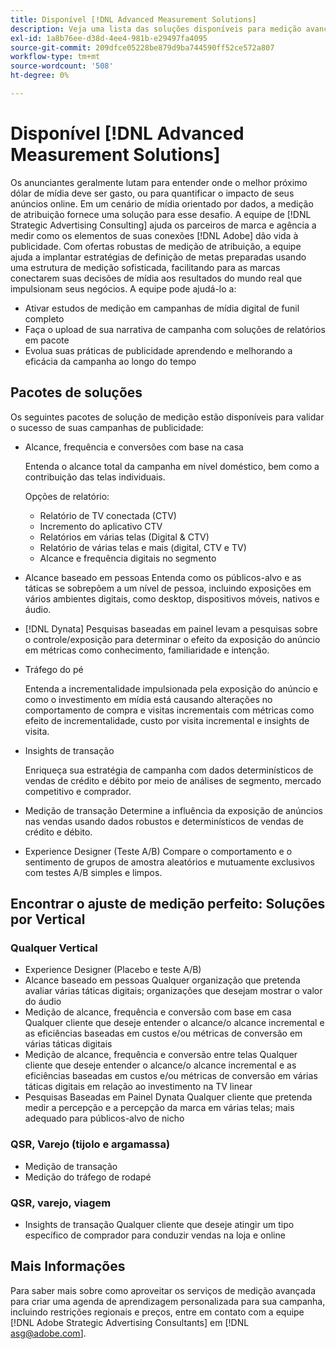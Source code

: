 ```yaml
---
title: Disponível [!DNL Advanced Measurement Solutions]
description: Veja uma lista das soluções disponíveis para medição avançada.
exl-id: 1a8b76ee-d38d-4ee4-981b-e29497fa4095
source-git-commit: 209dfce05228be879d9ba744590ff52ce572a807
workflow-type: tm+mt
source-wordcount: '508'
ht-degree: 0%

---
```


# Disponível [!DNL Advanced Measurement Solutions]

Os anunciantes geralmente lutam para entender onde o melhor próximo dólar de mídia deve ser gasto, ou para quantificar o impacto de seus anúncios online. Em um cenário de mídia orientado por dados, a medição de atribuição fornece uma solução para esse desafio. A equipe de [!DNL Strategic Advertising Consulting] ajuda os parceiros de marca e agência a medir como os elementos de suas conexões [!DNL Adobe] dão vida à publicidade. Com ofertas robustas de medição de atribuição, a equipe ajuda a implantar estratégias de definição de metas preparadas usando uma estrutura de medição sofisticada, facilitando para as marcas conectarem suas decisões de mídia aos resultados do mundo real que impulsionam seus negócios. A equipe pode ajudá-lo a:

* Ativar estudos de medição em campanhas de mídia digital de funil completo
* Faça o upload de sua narrativa de campanha com soluções de relatórios em pacote
* Evolua suas práticas de publicidade aprendendo e melhorando a eficácia da campanha ao longo do tempo

## Pacotes de soluções

Os seguintes pacotes de solução de medição estão disponíveis para validar o sucesso de suas campanhas de publicidade:

* Alcance, frequência e conversões com base na casa

   Entenda o alcance total da campanha em nível doméstico, bem como a contribuição das telas individuais.

   Opções de relatório:
   * Relatório de TV conectada (CTV)
   * Incremento do aplicativo CTV
   * Relatórios em várias telas (Digital &amp; CTV)
   * Relatório de várias telas e mais (digital, CTV e TV)
   * Alcance e frequência digitais no segmento

* Alcance baseado em pessoas
Entenda como os públicos-alvo e as táticas se sobrepõem a um nível de pessoa, incluindo exposições em vários ambientes digitais, como desktop, dispositivos móveis, nativos e áudio.

* [!DNL Dynata] Pesquisas baseadas em painel levam a pesquisas sobre o controle/exposição para determinar o efeito da exposição do anúncio em métricas como conhecimento, familiaridade e intenção.

* Tráfego do pé

   Entenda a incrementalidade impulsionada pela exposição do anúncio e como o investimento em mídia está causando alterações no comportamento de compra e visitas incrementais com métricas como efeito de incrementalidade, custo por visita incremental e insights de visita.

* Insights de transação

   Enriqueça sua estratégia de campanha com dados determinísticos de vendas de crédito e débito por meio de análises de segmento, mercado competitivo e comprador.

* Medição de transação
Determine a influência da exposição de anúncios nas vendas usando dados robustos e determinísticos de vendas de crédito e débito.

* Experience Designer (Teste A/B)
Compare o comportamento e o sentimento de grupos de amostra aleatórios e mutuamente exclusivos com testes A/B simples e limpos.

## Encontrar o ajuste de medição perfeito: Soluções por Vertical

### Qualquer Vertical

* Experience Designer (Placebo e teste A/B)
* Alcance baseado em pessoas
Qualquer organização que pretenda avaliar várias táticas digitais; organizações que desejam mostrar o valor do áudio
* Medição de alcance, frequência e conversão com base em casa
Qualquer cliente que deseje entender o alcance/o alcance incremental e as eficiências baseadas em custos e/ou métricas de conversão em várias táticas digitais
* Medição de alcance, frequência e conversão entre telas
Qualquer cliente que deseje entender o alcance/o alcance incremental e as eficiências baseadas em custos e/ou métricas de conversão em várias táticas digitais em relação ao investimento na TV linear
* Pesquisas Baseadas em Painel Dynata
Qualquer cliente que pretenda medir a percepção e a percepção da marca em várias telas; mais adequado para públicos-alvo de nicho

### QSR, Varejo (tijolo e argamassa)

* Medição de transação
* Medição do tráfego de rodapé

### QSR, varejo, viagem

* Insights de transação
Qualquer cliente que deseje atingir um tipo específico de comprador para conduzir vendas na loja e online

## Mais Informações

Para saber mais sobre como aproveitar os serviços de medição avançada para criar uma agenda de aprendizagem personalizada para sua campanha, incluindo restrições regionais e preços, entre em contato com a equipe [!DNL Adobe Strategic Advertising Consultants] em [!DNL asg@adobe.com].
